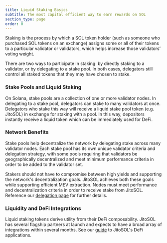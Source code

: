 ```yaml
---
title: Liquid Staking Basics
subtitle: The most capital efficient way to earn rewards on SOL
section_type: page
order: 0
---
```

Staking is the process by which a SOL token holder (such as someone who purchased SOL tokens on an exchange) assigns some or all of their tokens to a particular validator or validators, which helps increase those validators’ voting weight.

There are two ways to participate in staking: by directly staking to a validator, or by delegating to a stake pool. In both cases, delegators still control all staked tokens that they may have chosen to stake.



### Stake Pools and Liquid Staking

On Solana, stake pools are a collection of one or more validator nodes. In delegating to a stake pool, delegators can stake to many validators at once. Delegators who stake this way will receive a liquid stake pool token (e.g. JitoSOL) in exchange for staking with a pool. In this way, depositors instantly receive a liquid token which can be immediately used for DeFi. 

### Network Benefits

Stake pools help decentralize the network by delegating stake across many validator nodes. Each stake pool has its own unique validator criteria and delegation strategy, with some pools requiring that validators be geographically decentralized and meet minimum performance criteria in order to be added to the validator set. 

Stakers should not have to compromise between high yields and supporting the network's decentralization goals. JitoSOL achieves both these goals while supporting efficient MEV extraction. Nodes must meet performance and decentralization criteria in order to receive stake from JitoSOL. Reference our [delegation page](/docs/jitosol/jitosol-liquid-staking/stake-delegation) for further details.

### **Liquidity and DeFi Integrations**

Liquid staking tokens derive utility from their DeFi composability. JitoSOL has several flagship partners at launch and expects to have a broad array of integrations within several months. See our [guide](/docs/jitosol/get-started/using-jitosol/using-overview) to JitoSOL's DeFi applications.
